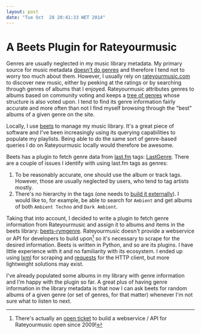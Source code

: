```yaml
---
layout: post
date: "Tue Oct  28 20:41:33 WET 2014"
---
```


# A Beets Plugin for Rateyourmusic

Genres are usually neglected in my music library metadata. My primary source for
music metadata [doesn't do genres][mb-genres] and therefore I tend not to worry
too much about them. However, I usually rely on [rateyourmusic.com][rym] to
discover new music, either by peeking at the ratings or by searching through
genres of albums that I enjoyed. Rateyourmusic attributes genres to albums based
on community voting and keeps a [tree of genres][rym-tree] whose structure is
also voted upon. I tend to find its genre information fairly accurate and more
often than not I find myself browsing through the "best" albums of a given
genre on the site.

Locally, I use [beets][beets] to manage my music library. It's a great piece of
software and I've been increasingly using its querying capabilities to populate
my playlists. Being able to do the same sort of genre-based queries I do on
Rateyourmusic locally would therefore be awesome.

Beets has a plugin to fetch genre data from [last.fm][lastfm] tags:
[LastGenre][lastgenre]. There are a couple of issues I identify with using
last.fm tags as genres:

1. To be reasonably accurate, one should use the album or track tags. However,
   those are usually neglected by users, who tend to tag artists mostly.
2. There's no hierarchy in the tags (one needs to
   [build it externally][canonicalization]). I would like to, for example, be
   able to search for `Ambient` and get albums of both `Ambient Techno` and
   `Dark Ambient`.

Taking that into account, I decided to write a plugin to fetch genre information
from Rateyourmusic and assign it to albums and items in the beets library:
[beets-rymgenre][beets-rymgenre]. Rateyourmusic doesn't provide a webservice or
API for developers to build upon[^1] so it's necessary to scrape for the
desired information. Beets is written in Python, and so are its plugins. I have
little experience with it and no familiarity with its ecosystem. I ended up
using [lxml][lxml] for scraping and [requests][requests] for the HTTP client,
but more lightweight solutions may exist.

I've already populated some albums in my library with genre information and I'm
happy with the plugin so far. A great plus of having genre information in the
library metadata is that now I can ask beets for random albums of a given genre
(or set of genres, for that matter) whenever I'm not sure what to listen to
next.

[^1]: There's actually an [open ticket][api-ticket] to build a webservice /
    API for Rateyourmusic open since 2009!

[api-ticket]: http://rateyourmusic.com/rymzilla/view?id=683
[beets]: http://beets.radbox.org/
[beets-rymgenre]: http://github.com/jcazevedo/beets-rymgenre
[canonicalization]: http://beets.readthedocs.org/en/latest/plugins/lastgenre.html#canonicalization
[lastfm]: http://www.last.fm/
[lastgenre]: http://beets.readthedocs.org/en/latest/plugins/lastgenre.html
[lxml]: http://lxml.de/
[mb-genres]: http://musicbrainz.org/doc/General_FAQ#Why_does_MusicBrainz_not_support_genre_information.3F
[requests]: http://docs.python-requests.org/
[rym]: http://rateyourmusic.com/
[rym-tree]: http://rateyourmusic.com/rgenre
